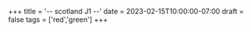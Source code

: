 +++
title = '-- scotland J1 --'
date = 2023-02-15T10:00:00-07:00
draft = false
tags = ['red','green']
+++
